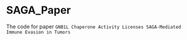 # SAGA_Paper
The code for paper `GNB1L Chaperone Activity Licenses SAGA-Mediated Immune Evasion in Tumors`
